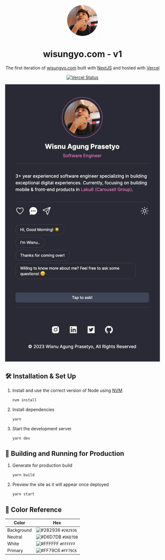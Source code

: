 <div align="center">
  <img alt="Logo" src="https://raw.githubusercontent.com/wisungyo/simplify-website/master/public/images/me-circle.png" width="100" />
</div>
<h1 align="center">
  wisungyo.com - v1
</h1>
<p align="center">
  The first iteration of <a href="https://wisungyo.com" target="_blank">wisungyo.com</a> built with <a href="https://www.nextjs.org/" target="_blank">NextJS</a> and hosted with <a href="https://www.vercel.com/" target="_blank">Vercel</a>
</p>
<p align="center">
  <a href="https://vercel.com/wisungyo/simplify-website" target="_blank">
    <img src="https://vercel.com/wisungyo/simplify-website/deployments/status" alt="Vercel Status" />
  </a>
</p>

<div align="center">
  <img alt="Demo" src="https://raw.githubusercontent.com/wisungyo/simplify-website/master/public/images/demo.jpeg" />
</div>

## 🛠 Installation & Set Up

1. Install and use the correct version of Node using [NVM](https://github.com/nvm-sh/nvm)

   ```sh
   nvm install
   ```

2. Install dependencies

   ```sh
   yarn
   ```

3. Start the development server

   ```sh
   yarn dev
   ```

## 🚀 Building and Running for Production

1. Generate for production build

   ```sh
   yarn build
   ```

1. Preview the site as it will appear once deployed

   ```sh
   yarn start
   ```

## 🎨 Color Reference

| Color      | Hex                                                                |
| ---------- | ------------------------------------------------------------------ |
| Background | ![#282936](https://via.placeholder.com/10/282936?text=+) `#282936` |
| Neutral    | ![#D6D7DB](https://via.placeholder.com/10/D6D7DB?text=+) `#D6D7DB` |
| White      | ![#FFFFFF](https://via.placeholder.com/10/FFFFFF?text=+) `#FFFFFF` |
| Primary    | ![#FF79C6](https://via.placeholder.com/10/FF79C6?text=+) `#FF79C6` |
